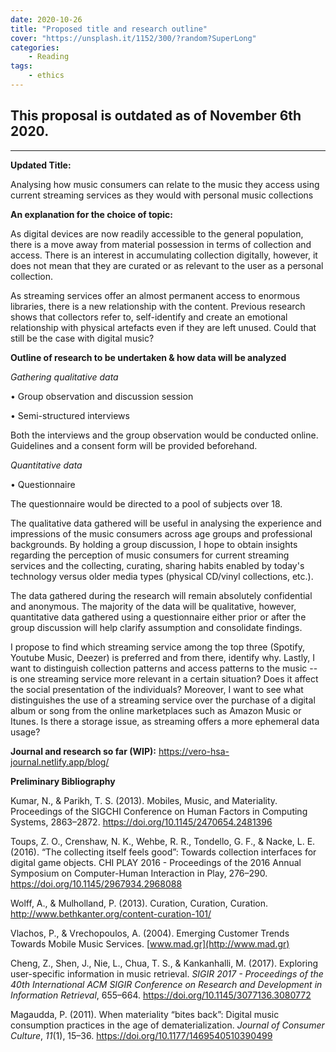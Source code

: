 ```yaml
---
date: 2020-10-26
title: "Proposed title and research outline"
cover: "https://unsplash.it/1152/300/?random?SuperLong"
categories: 
    - Reading
tags:
    - ethics
---
```


## This proposal is outdated as of November 6th 2020. 
___
**Updated Title:**

Analysing how music consumers can relate to the music they access using current streaming services as they would with personal music collections

**An explanation for the choice of topic:**

As digital devices are now readily accessible to the general population, there is a move away from material possession in terms of collection and access. There is an interest in accumulating collection digitally, however, it does not mean that they are curated or as relevant to the user as a personal collection.

As streaming services offer an almost permanent access to enormous libraries, there is a new relationship with the content. Previous research shows that collectors refer to, self-identify and create an emotional relationship with physical artefacts even if they are left unused. Could that still be the case with digital music?

**Outline of research to be undertaken & how data will be analyzed**

*Gathering qualitative data*

• Group observation and discussion session

• Semi-structured interviews

Both the interviews and the group observation would be conducted online. Guidelines and a consent form will be provided beforehand.

*Quantitative data*

• Questionnaire

The questionnaire would be directed to a pool of subjects over 18.

The qualitative data gathered will be useful in analysing the experience and impressions of the music consumers across age groups and professional backgrounds. By holding a group discussion, I hope to obtain insights regarding the perception of music consumers for current streaming services and the collecting, curating, sharing habits enabled by today's technology versus older media types (physical CD/vinyl collections, etc.).

The data gathered during the research will remain absolutely confidential and anonymous. The majority of the data will be qualitative, however, quantitative data gathered using a questionnaire either prior or after the group discussion will help clarify assumption and consolidate findings.

I propose to find which streaming service among the top three (Spotify, Youtube Music, Deezer) is preferred and from there, identify why. Lastly, I want to distinguish collection patterns and access patterns to the music -- is one streaming service more relevant in a certain situation? Does it affect the social presentation of the individuals? Moreover, I want to see what distinguishes the use of a streaming service over the purchase of a digital album or song from the online marketplaces such as Amazon Music or Itunes. Is there a storage issue, as streaming offers a more ephemeral data usage?

**Journal and research so far (WIP):** <https://vero-hsa-journal.netlify.app/blog/>

**Preliminary Bibliography**

Kumar, N., & Parikh, T. S. (2013). Mobiles, Music, and Materiality. Proceedings of the SIGCHI Conference on Human Factors in Computing Systems, 2863–2872. <https://doi.org/10.1145/2470654.2481396>

Toups, Z. O., Crenshaw, N. K., Wehbe, R. R., Tondello, G. F., & Nacke, L. E. (2016). “The collecting itself feels good”: Towards collection interfaces for digital game objects. CHI PLAY 2016 - Proceedings of the 2016 Annual Symposium on Computer-Human Interaction in Play, 276–290. <https://doi.org/10.1145/2967934.2968088>

Wolff, A., & Mulholland, P. (2013). Curation, Curation, Curation. <http://www.bethkanter.org/content-curation-101/>

Vlachos, P., & Vrechopoulos, A. (2004). Emerging Customer Trends Towards Mobile Music Services. [www.mad.gr](http://www.mad.gr)

Cheng, Z., Shen, J., Nie, L., Chua, T. S., & Kankanhalli, M. (2017). Exploring user-specific information in music retrieval. *SIGIR 2017 - Proceedings of the 40th International ACM SIGIR Conference on Research and Development in Information Retrieval*, 655–664. <https://doi.org/10.1145/3077136.3080772>

Magaudda, P. (2011). When materiality “bites back”: Digital music consumption practices in the age of dematerialization. *Journal of Consumer Culture*, *11*(1), 15–36. <https://doi.org/10.1177/1469540510390499>